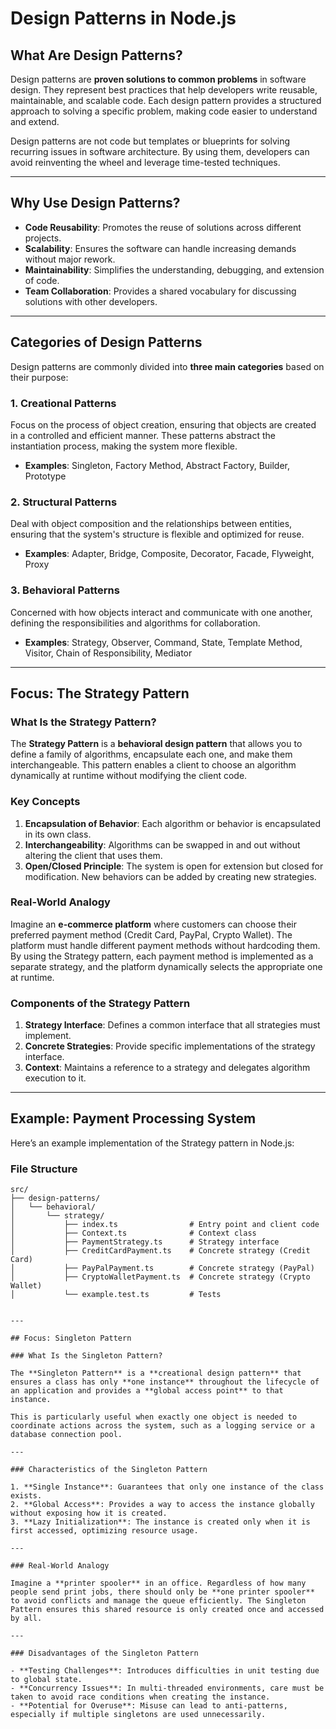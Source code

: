 # Design Patterns in Node.js

## What Are Design Patterns?

Design patterns are **proven solutions to common problems** in software design. They represent best practices that help developers write reusable, maintainable, and scalable code. Each design pattern provides a structured approach to solving a specific problem, making code easier to understand and extend.

Design patterns are not code but templates or blueprints for solving recurring issues in software architecture. By using them, developers can avoid reinventing the wheel and leverage time-tested techniques.

---

## Why Use Design Patterns?

- **Code Reusability**: Promotes the reuse of solutions across different projects.
- **Scalability**: Ensures the software can handle increasing demands without major rework.
- **Maintainability**: Simplifies the understanding, debugging, and extension of code.
- **Team Collaboration**: Provides a shared vocabulary for discussing solutions with other developers.

---

## Categories of Design Patterns

Design patterns are commonly divided into **three main categories** based on their purpose:

### 1. **Creational Patterns**
   Focus on the process of object creation, ensuring that objects are created in a controlled and efficient manner. These patterns abstract the instantiation process, making the system more flexible.

   - **Examples**: Singleton, Factory Method, Abstract Factory, Builder, Prototype

### 2. **Structural Patterns**
   Deal with object composition and the relationships between entities, ensuring that the system's structure is flexible and optimized for reuse.

   - **Examples**: Adapter, Bridge, Composite, Decorator, Facade, Flyweight, Proxy

### 3. **Behavioral Patterns**
   Concerned with how objects interact and communicate with one another, defining the responsibilities and algorithms for collaboration.

   - **Examples**: Strategy, Observer, Command, State, Template Method, Visitor, Chain of Responsibility, Mediator

---

## Focus: The Strategy Pattern

### What Is the Strategy Pattern?

The **Strategy Pattern** is a **behavioral design pattern** that allows you to define a family of algorithms, encapsulate each one, and make them interchangeable. This pattern enables a client to choose an algorithm dynamically at runtime without modifying the client code.

### Key Concepts

1. **Encapsulation of Behavior**: Each algorithm or behavior is encapsulated in its own class.
2. **Interchangeability**: Algorithms can be swapped in and out without altering the client that uses them.
3. **Open/Closed Principle**: The system is open for extension but closed for modification. New behaviors can be added by creating new strategies.

### Real-World Analogy

Imagine an **e-commerce platform** where customers can choose their preferred payment method (Credit Card, PayPal, Crypto Wallet). The platform must handle different payment methods without hardcoding them. By using the Strategy pattern, each payment method is implemented as a separate strategy, and the platform dynamically selects the appropriate one at runtime.

### Components of the Strategy Pattern

1. **Strategy Interface**: Defines a common interface that all strategies must implement.
2. **Concrete Strategies**: Provide specific implementations of the strategy interface.
3. **Context**: Maintains a reference to a strategy and delegates algorithm execution to it.

---

## Example: Payment Processing System

Here’s an example implementation of the Strategy pattern in Node.js:

### File Structure

```plaintext
src/
├── design-patterns/
│   └── behavioral/
│       └── strategy/
│           ├── index.ts                # Entry point and client code
│           ├── Context.ts              # Context class
│           ├── PaymentStrategy.ts      # Strategy interface
│           ├── CreditCardPayment.ts    # Concrete strategy (Credit Card)
│           ├── PayPalPayment.ts        # Concrete strategy (PayPal)
│           ├── CryptoWalletPayment.ts  # Concrete strategy (Crypto Wallet)
│           └── example.test.ts         # Tests


---

## Focus: Singleton Pattern

### What Is the Singleton Pattern?

The **Singleton Pattern** is a **creational design pattern** that ensures a class has only **one instance** throughout the lifecycle of an application and provides a **global access point** to that instance.

This is particularly useful when exactly one object is needed to coordinate actions across the system, such as a logging service or a database connection pool.

---

### Characteristics of the Singleton Pattern

1. **Single Instance**: Guarantees that only one instance of the class exists.
2. **Global Access**: Provides a way to access the instance globally without exposing how it is created.
3. **Lazy Initialization**: The instance is created only when it is first accessed, optimizing resource usage.

---

### Real-World Analogy

Imagine a **printer spooler** in an office. Regardless of how many people send print jobs, there should only be **one printer spooler** to avoid conflicts and manage the queue efficiently. The Singleton Pattern ensures this shared resource is only created once and accessed by all.

---

### Disadvantages of the Singleton Pattern

- **Testing Challenges**: Introduces difficulties in unit testing due to global state.
- **Concurrency Issues**: In multi-threaded environments, care must be taken to avoid race conditions when creating the instance.
- **Potential for Overuse**: Misuse can lead to anti-patterns, especially if multiple singletons are used unnecessarily.

